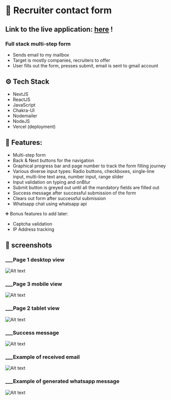 # 👔 Recruiter contact form

## Link to the live application: [here](https://job-contact-form.vercel.app/) !

### Full stack multi-step form

- Sends email to my mailbox
- Target is mostly companies, recruiters to offer
- User fills out the form, presses submit, email is sent to gmail account

## ⚙️ Tech Stack

- NextJS
- ReactJS
- JavaScript
- Chakra-UI
- Nodemailer
- NodeJS
- Vercel (deployment)

## 🔺 Features:

- Multi-step form
- Back & Next buttons for the navigation
- Graphical progress bar and page number to track the form filling journey
- Various diverse input types: Radio buttons, checkboxes, single-line input, multi-line text area, number input, range slider
- Input validation on typing and onBlur
- Submit button is greyed out until all the mandatory fields are filled out
- Success message after successful submission of the form
- Clears out form after successful submission
- Whatsapp chat using whatsapp api

➕ Bonus features to add later:

- Captcha validation
- IP Address tracking

## 📸 screenshots

### \_\_\_Page 1 desktop view

![Alt text](Screenshots/page1_desktopview.png)

### \_\_\_Page 3 mobile view

![Alt text](Screenshots/page3_mobileview.png)

### \_\_\_Page 2 tablet view

![Alt text](Screenshots/page2_tabletview.png)

### \_\_\_Success message

![Alt text](Screenshots/success_message.png)

### \_\_\_Example of received email

![Alt text](Screenshots/email_example.png)

### \_\_\_Example of generated whatsapp message

![Alt text](Screenshots/whatsapp_message.png)
